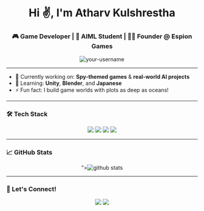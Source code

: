 <h1 align="center">Hi ✌, I'm Atharv Kulshrestha</h1>
<h3 align="center">🎮 Game Developer | 🧠 AIML Student | 🕵️‍♂️ Founder @ Espion Games</h3>

<p align="center">
  <img src="https://komarev.com/ghpvc/?username=your-username&label=Profile%20views&color=0e75b6&style=flat" alt="your-username" />
</p>

---

- 🔭 Currently working on: **Spy-themed games** & **real-world AI projects**
- 🌱 Learning: **Unity**, **Blender**, and **Japanese**
- ⚡ Fun fact: I build game worlds with plots as deep as oceans!

---

### 🛠 Tech Stack
<p>
  <p align="center">
    <a herf="python.org"><img src="https://img.shields.io/badge/Python-3776AB?style=flat&logo=python&logoColor=white"/>
    <a herf="https://www.c-language.org/"><img src="https://img.shields.io/badge/C-00599C?style=flat&logo=c&logoColor=white"/>
  <a herf="unity.com/"><img src="https://img.shields.io/badge/Unity-100000?style=flat&logo=unity&logoColor=white"/>
  <a herf="blender.org"><img src="https://img.shields.io/badge/Blender-F5792A?style=flat&logo=blender&logoColor=white"/>
</p>

---

### 📈 GitHub Stats

<p align="center">
  <a herf="<a herf="python.org">"><img src="https://github-readme-stats.vercel.app/api?username=your-username&show_icons=true&theme=radical" alt="github stats"/>
</p>

---

### 🚀 Let's Connect!
<p align="center">
  <a href="https://www.linkedin.com/in/atharv-kulshrestha-88b016283//"><img src="https://img.shields.io/badge/LinkedIn-0A66C2?style=flat&logo=linkedin&logoColor=white"/></a>
  <a href="atharvkulshrestha08@gmail.com"><img src="https://img.shields.io/badge/Email-D14836?style=flat&logo=gmail&logoColor=white"/></a>
</p>
